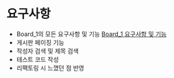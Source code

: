 # 요구사항
* Board_1의 모든 요구사항 및 기능 [Board_1 요구사항 및 기능](https://github.com/growinghsb/board_1)
* 게시판 페이징 기능
* 작성자 검색 및 제목 검색
* 테스트 코드 작성
* 리팩토링 시 느꼈던 점 반영 
